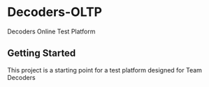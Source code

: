 # Decoders-OLTP

Decoders Online Test Platform

## Getting Started

This project is a starting point for a test platform designed for Team Decoders
